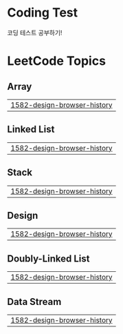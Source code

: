 # Coding Test
코딩 테스트 공부하기!

<!---LeetCode Topics Start-->
# LeetCode Topics
## Array
|  |
| ------- |
| [1582-design-browser-history](https://github.com/jd99iam/coding-test/tree/master/1582-design-browser-history) |
## Linked List
|  |
| ------- |
| [1582-design-browser-history](https://github.com/jd99iam/coding-test/tree/master/1582-design-browser-history) |
## Stack
|  |
| ------- |
| [1582-design-browser-history](https://github.com/jd99iam/coding-test/tree/master/1582-design-browser-history) |
## Design
|  |
| ------- |
| [1582-design-browser-history](https://github.com/jd99iam/coding-test/tree/master/1582-design-browser-history) |
## Doubly-Linked List
|  |
| ------- |
| [1582-design-browser-history](https://github.com/jd99iam/coding-test/tree/master/1582-design-browser-history) |
## Data Stream
|  |
| ------- |
| [1582-design-browser-history](https://github.com/jd99iam/coding-test/tree/master/1582-design-browser-history) |
<!---LeetCode Topics End-->